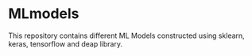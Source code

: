 # MLmodels
This repository contains different ML Models constructed using sklearn, keras, tensorflow and deap library.
